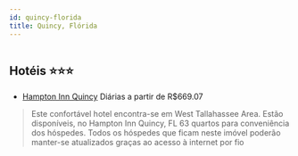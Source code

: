 ```yaml
---
id: quincy-florida
title: Quincy, Flórida
---
```


<center><img src="http://photos.hotelbeds.com/giata/16/163671/163671a_hb_a_003.jpg" alt="" /></center>


## Hotéis ⭐️⭐️⭐️

-    [Hampton Inn Quincy](https://www.hurb.com/aud/https://www.hurb.com/hoteis/quincy/hampton-inn-quincy-JNP-JP083840?cmp=18055) Diárias a partir de R$669.07
   > Este confortável hotel encontra-se em West Tallahassee Area. Estão disponíveis, no Hampton Inn Quincy, FL 63 quartos para conveniência dos hóspedes. Todos os hóspedes que ficam neste imóvel poderão manter-se atualizados graças ao acesso à internet por fio
